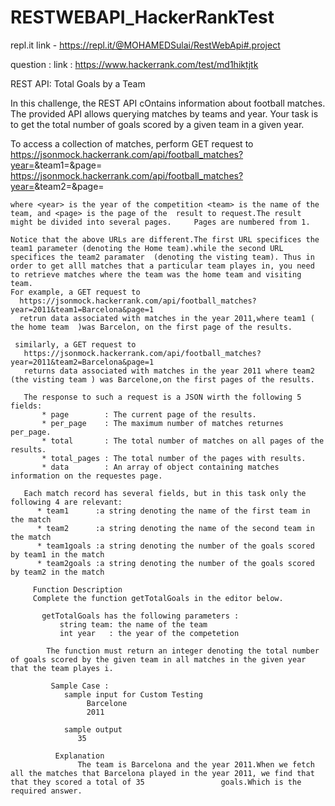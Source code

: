 # RESTWEBAPI_HackerRankTest

repl.it link -  https://repl.it/@MOHAMEDSulai/RestWebApi#.project 

question : 
   link : https://www.hackerrank.com/test/md1hiktjtk
   
REST API: Total Goals by a Team

In this challenge, the REST API cOntains information about football matches. The provided API allows querying matches by teams and year. Your task is to get the total number of goals scored by a given team in a given year.

To access a collection of matches, perform GET request to 
    https://jsonmock.hackerrank.com/api/football_matches?year=<year>&team1=<team>&page=<page>
    https://jsonmock.hackerrank.com/api/football_matches?year=<year>&team2=<team>&page=<page>
    
    where <year> is the year of the competition <team> is the name of the team, and <page> is the page of the  result to request.The result might be divided into several pages.     Pages are numbered from 1.
    
    Notice that the above URLs are different.The first URL specifices the team1 parameter (denoting the Home team).while the second URL  specifices the team2 paramater  (denoting the visting team). Thus in order to get alll matches that a particular team playes in, you need to retrieve matches where the team was the home team and visiting team.
    For example, a GET request to 
      https://jsonmock.hackerrank.com/api/football_matches?year=2011&team1=Barcelona&page=1
      retrun data associated with matches in the year 2011,where team1 ( the home team  )was Barcelon, on the first page of the results.
      
     similarly, a GET request to 
       https://jsonmock.hackerrank.com/api/football_matches?year=2011&team2=Barcelona&page=1
       returns data associated with matches in the year 2011 where team2 (the visting team ) was Barcelone,on the first pages of the results.
       
       The response to such a request is a JSON wirth the following 5 fields:
           * page        : The current page of the results.
           * per_page    : The maximum number of matches returnes per_page.
           * total       : The total number of matches on all pages of the results.
           * total_pages : The total number of the pages with results.
           * data        : An array of object containing matches information on the requestes page.
         
       Each match record has several fields, but in this task only the following 4 are relevant:
          * team1      :a string denoting the name of the first team in the match
          * team2      :a string denoting the name of the second team in the match
          * team1goals :a string denoting the number of the goals scored by team1 in the match
          * team2goals :a string denoting the number of the goals scored by team2 in the match
          
         Function Description 
         Complete the function getTotalGoals in the editor below.
           
           getTotalGoals has the following parameters : 
               string team: the name of the team
               int year   : the year of the competetion
               
            The function must return an integer denoting the total number of goals scored by the given team in all matches in the given year that the team playes i.
            
             Sample Case : 
                sample input for Custom Testing 
                     Barcelone 
                     2011
                     
                sample output
                   35 
                   
              Explanation 
                   The team is Barcelona and the year 2011.When we fetch all the matches that Barcelona played in the year 2011, we find that that they scored a total of 35                 goals.Which is the required answer.
          
           
           



    
